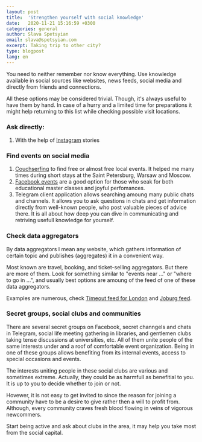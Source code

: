 ```yaml
---
layout: post
title:  'Strengthen yourself with social knowledge'
date:   2020-11-21 15:16:59 +0300
categories: general
author: Slava Spetsyian
email: slava@spetsyian.com
excerpt: Taking trip to other city?
type: blogpost
lang: en
---
```


You need to neither remember nor know everything. Use knowledge available in social sources like websites, news feeds, social media and directly from friends and connections.   

All these options may be considered trivial. Though, it's always useful to have them by hand. In case of a hurry and a limited time for preparations it might help returning to this list while checking possible visit locations.

### Ask directly:

1. With the help of [Instagram][instagram] stories

### Find events on social media

1. [Couchserfing][couchserfing] to find free or almost free local events. It helped me many times during short stays at the Saint Petersburg, Warsaw and Moscow.
2. [Facebook events][facebook-events] are a good option for those who seak for both educational master classes and joyful perfomances.
3. Telegram client application allows searching amoung many public chats and channels. It allows you to ask questions in chats and get information directly from well-known people, who post valuable pieces of advice there. It is all about how deep you can dive in communicating and retriving usefull knowledge for yourself.

### Check data aggregators

By data aggregators I mean any website, which gathers information of certain topic and publishes (aggregates) it in a convenient way. 

Most known are travel, booking, and ticket-selling aggregators. But there are more of them. Look for something similar to "events near ..." or "where to go in ...", and usually best options are amoung of the feed of one of these data aggregators.

Examples are numerous, check [Timeout feed for London][london-timeout-feed] and [Joburg feed][johannesburg-feed].

### Secret groups, social clubs and communities

There are several secret groups on Facebook, secret channgels and chats in Telegram, social life meeting gathering in libraries, and gentlemen clubs taking tense discussions at universities, etc. All of them unite people of the same interests under and a roof of comfortable event organization. Being in one of these groups allows benefiting from its internal events, access to special occasions and events. 

The interests uniting people in these social clubs are various and sometimes extreme. Actually, they could be as harmfull as benefitial to you. It is up to you to decide whether to join or not.

Hovewer, it is not easy to get invited to since the reason for joining a community have to be a desire to give rather then a will to profit from. Although, every community craves fresh blood flowing in veins of vigorous newcommers. 

Start being active and ask about clubs in the area, it may help you take most from the social capital. 


[instagram]: https://www.instagram.com/
[facebook-events]: https://www.facebook.com/events
[couchserfing]: https://www.couchsurfing.com
[london-timeout-feed]: https://www.timeout.com/london
[johannesburg-feed]: https://joburg.co.za/


